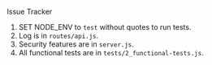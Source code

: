 Issue Tracker

1) SET NODE_ENV to `test` without quotes to run tests.
2) Log is in `routes/api.js`.
3) Security features are in `server.js`.
4) All functional tests are in `tests/2_functional-tests.js`.